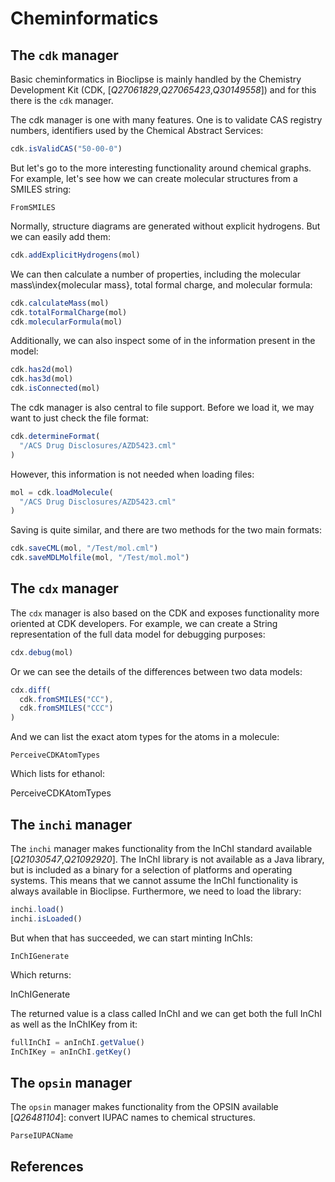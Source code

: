# Cheminformatics

## The `cdk` manager

Basic cheminformatics in Bioclipse is mainly handled by the Chemistry
Development Kit (CDK, [<cite>Q27061829</cite>,<cite>Q27065423</cite>,<cite>Q30149558</cite>])
and for this there is the `cdk` manager.

The cdk manager is one with many features. One is to validate
CAS registry numbers, identifiers used by the Chemical Abstract
Services:

```js
cdk.isValidCAS("50-00-0")
```

But let's go to the more interesting functionality around chemical graphs. For
example, let's see how we can create molecular structures from a SMILES
string:

<code>FromSMILES</code>

Normally, structure diagrams are generated without explicit hydrogens. But we
can easily add them:

```js
cdk.addExplicitHydrogens(mol)
```

We can then calculate a number of properties, including the molecular
mass\index{molecular mass}, total formal charge, and molecular
formula:

```js
cdk.calculateMass(mol)
cdk.totalFormalCharge(mol)
cdk.molecularFormula(mol)
```

Additionally, we can also inspect some of in the information present in the
model:

```js
cdk.has2d(mol)
cdk.has3d(mol)
cdk.isConnected(mol)
```

The cdk manager is also central to file support. Before we load it, we may want
to just check the file format:

```js
cdk.determineFormat(
  "/ACS Drug Disclosures/AZD5423.cml"
)
```

However, this information is not needed when loading files:

```js
mol = cdk.loadMolecule(
  "/ACS Drug Disclosures/AZD5423.cml"
)
```

Saving is quite similar, and there are two methods for the two main formats:

```js
cdk.saveCML(mol, "/Test/mol.cml")
cdk.saveMDLMolfile(mol, "/Test/mol.mol")
```

## The `cdx` manager

The `cdx` manager is also based on the CDK and exposes
functionality more oriented at CDK developers. For example, we can
create a String representation of the full data model for debugging
purposes:

```js
cdx.debug(mol)
```

Or we can see the details of the differences between two data
models:

```js
cdx.diff(
  cdk.fromSMILES("CC"),
  cdk.fromSMILES("CCC")
)
```

And we can list the exact atom types for the atoms in a
molecule:

<code>PerceiveCDKAtomTypes</code>

Which lists for ethanol:

<out>PerceiveCDKAtomTypes</code>

## The `inchi` manager

The `inchi` manager makes functionality from the InChI
standard available [<cite>Q21030547</cite>,<cite>Q21092920</cite>].
The InChI library is not available as a Java library, but is included as a
binary for a selection of platforms and operating systems. This means that we
cannot assume the InChI functionality is always available in Bioclipse.
Furthermore, we need to load the library:

```js
inchi.load()
inchi.isLoaded()
```

But when that has succeeded, we can start minting InChIs:

<code>InChIGenerate</code>

Which returns:

<out>InChIGenerate</out>

The returned value is a class called InChI and we can get both the full InChI
as well as the InChIKey from it:

```js
fullInChI = anInChI.getValue()
InChIKey = anInChI.getKey()
```

## The `opsin` manager

The `opsin` manager makes functionality from the OPSIN
available [<cite>Q26481104</cite>]: convert IUPAC names to chemical
structures.

<code>ParseIUPACName</code>

## References

<references/>

